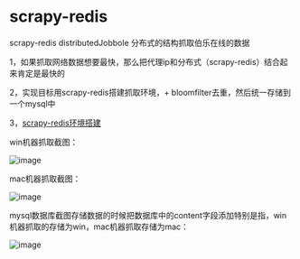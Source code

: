 # scrapy-redis
scrapy-redis distributedJobbole 分布式的结构抓取伯乐在线的数据

1，如果抓取网络数据想要最快，那么把代理ip和分布式（scrapy-redis）结合起来肯定是最快的

2，实现目标用scrapy-redis搭建抓取环境，+ bloomfilter去重，然后统一存储到一个mysql中

3，[scrapy-redis环境搭建](https://github.com/rmax/scrapy-redis)

win机器抓取截图：

![image](https://github.com/nanmuyao/netbean/tree/master/spiderData/win.png)

mac机器抓取截图：

![image](https://github.com/nanmuyao/netbean/tree/master/spiderData/mac.png)

mysql数据库截图存储数据的时候把数据库中的content字段添加特别是指，win机器抓取的存储为win，mac机器抓取存储为mac：

![image](https://github.com/nanmuyao/netbean/tree/master/spiderData/mysql.png)

